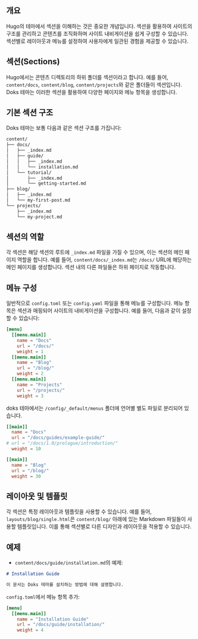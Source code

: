 ## 개요

Hugo의 테마에서 섹션을 이해하는 것은 중요한 개념입니다. 섹션을 활용하여 사이트의 구조를 관리하고 콘텐츠를 조직화하며 사이트 내비게이션을 쉽게 구성할 수 있습니다. 섹션별로 레이아웃과 메뉴를 설정하여 사용자에게 일관된 경험을 제공할 수 있습니다. 

## 섹션(Sections)

Hugo에서는 콘텐츠 디렉토리의 하위 폴더를 섹션이라고 합니다. 예를 들어, `content/docs`, `content/blog`, `content/projects`와 같은 폴더들이 섹션입니다. Doks 테마는 이러한 섹션을 활용하여 다양한 페이지와 메뉴 항목을 생성합니다.

## 기본 섹션 구조

Doks 테마는 보통 다음과 같은 섹션 구조를 가집니다:

```sh
content/
├── docs/
│   ├── _index.md
│   ├── guide/
│   │   ├── _index.md
│   │   └── installation.md
│   └── tutorial/
│       ├── _index.md
│       └── getting-started.md
├── blog/
│   ├── _index.md
│   └── my-first-post.md
└── projects/
    ├── _index.md
    └── my-project.md
```

## 섹션의 역할

각 섹션은 해당 섹션의 루트에 `_index.md` 파일을 가질 수 있으며, 이는 섹션의 메인 페이지 역할을 합니다. 예를 들어, `content/docs/_index.md`는 `/docs/` URL에 해당하는 메인 페이지를 생성합니다. 섹션 내의 다른 파일들은 하위 페이지로 작동합니다.

## 메뉴 구성

일반적으로 `config.toml` 또는 `config.yaml` 파일을 통해 메뉴를 구성합니다. 메뉴 항목은 섹션과 매핑되어 사이트의 내비게이션을 구성합니다. 예를 들어, 다음과 같이 설정할 수 있습니다:

```toml
[menu]
  [[menu.main]]
    name = "Docs"
    url = "/docs/"
    weight = 1
  [[menu.main]]
    name = "Blog"
    url = "/blog/"
    weight = 2
  [[menu.main]]
    name = "Projects"
    url = "/projects/"
    weight = 3
```

doks 테마에서는 `/config/_default/menus` 폴더에 언어별 별도 파일로 분리되어 있습니다. 
 
```toml
[[main]]
  name = "Docs"
  url = "/docs/guides/example-guide/"
# url = "/docs/1.0/prologue/introduction/"
  weight = 10

[[main]]
  name = "Blog"
  url = "/blog/"
  weight = 30
```

## 레이아웃 및 템플릿

각 섹션은 특정 레이아웃과 템플릿을 사용할 수 있습니다. 예를 들어, `layouts/blog/single.html`은 `content/blog/` 아래에 있는 Markdown 파일들이 사용할 템플릿입니다. 이를 통해 섹션별로 다른 디자인과 레이아웃을 적용할 수 있습니다.

## 예제

- `content/docs/guide/installation.md`의 예제:

```md
# Installation Guide

이 문서는 Doks 테마를 설치하는 방법에 대해 설명합니다.
```

`config.toml`에서 메뉴 항목 추가:

```toml
[menu]
  [[menu.main]]
    name = "Installation Guide"
    url = "/docs/guide/installation/"
    weight = 4
```